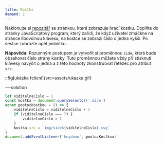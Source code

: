 ```yaml
---
title: Kostka
demand: 2
---
```


Naklonujte si [repozitář](https://github.com/Czechitas-podklady-WEB/kostka-zadani) se stránkou, která zobrazuje hrací kostku. Doplňte do stránky JavaScriptový program, který zařídí, že když uživatel zmáčkne na stránce libovolnou klávesu, na kostce se zobrazí číslo o jedna vyšší. Po šestce zobrazte opět jedničku.

**Nápověda:** Rozumným postupem je vytvořit si proměnnou `side`, která bude obsahovat číslo strany kostky. Tuto proměnnou můžete vždy při stisknutí klávesy navýšit o jedna a z této hodnoty zkonstruovat řetězec pro atribut `src`.

::fig[ukázka řešení]{src=assets/ukazka.gif}

---solution

```js
let viditelneCislo = 1
const kostka = document.querySelector('.dice')
const pootocKostkou = () => {
	viditelneCislo = viditelneCislo + 1
	if (viditelneCislo === 7) {
		viditelneCislo = 1
	}
	kostka.src = `img/side${viditelneCislo}.svg`
}
document.addEventListener('keydown', pootocKostkou)
```
